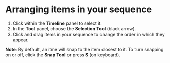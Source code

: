 # Arranging items in your sequence

1. Click within the **Timeline** panel to select it.
2. In the **Tool** panel, choose the **Selection Tool** (black arrow).
3. Click and drag items in your sequence to change the order in which they appear.&#x20;

**Note**: By default, an itme will snap to the item closest to it. To turn snapping on or off, click the **Snap Tool** or press **S** (on keyboard).

